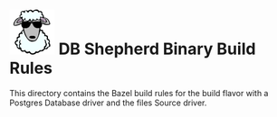 # ![DB Shepherd](/images/dbshepherd.png) DB Shepherd Binary Build Rules

This directory contains the Bazel build rules for the build flavor with a
Postgres Database driver and the files Source driver.
